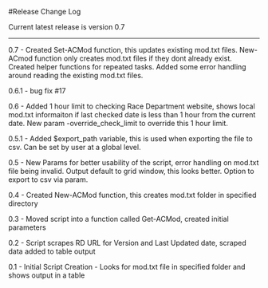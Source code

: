 #Release Change Log

Current latest release is version 0.7

----
0.7 - Created Set-ACMod function, this updates existing mod.txt files.  New-ACmod function only creates mod.txt files if they dont already exist.  Created helper functions for repeated tasks.  Added some error handling around reading the existing mod.txt files.

0.6.1 - bug fix #17

0.6 - Added 1 hour limit to checking Race Department website, shows local mod.txt informaiton if last checked date is less than 1 hour from the current date.  New param -override_check_limit to override this 1 hour limit.

0.5.1 - Added $export_path variable, this is used when exporting the file to csv.  Can be set by user at a global level.

0.5 - New Params for better usability of the script, error handling on mod.txt file being invalid.  Output default to grid window, this looks better.  Option to export to csv via param.

0.4 - Created New-ACMod function, this creates mod.txt folder in specified directory

0.3 - Moved script into a function called Get-ACMod, created initial parameters

0.2 - Script scrapes RD URL for Version and Last Updated date, scraped data added to table output

0.1 - Initial Script Creation - Looks for mod.txt file in specified folder and shows output in a table

